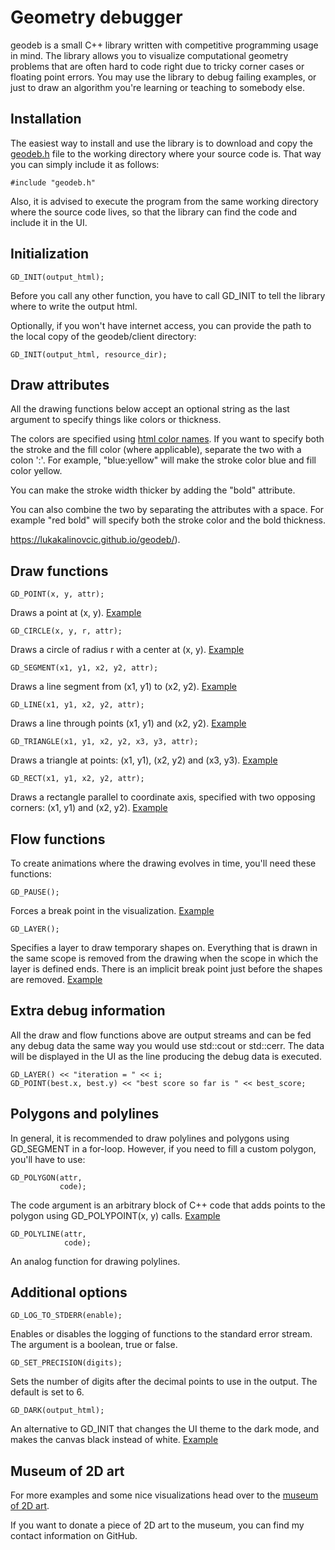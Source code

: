 Geometry debugger
=================

geodeb is a small C++ library written with competitive programming usage in mind. The library allows you to visualize computational geometry problems that are often hard to code right due to tricky corner cases or floating point errors. You may use the library to debug failing examples, or just to draw an algorithm you're learning or teaching to somebody else.

Installation
------------
The easiest way to install and use the library is to download and copy the [geodeb.h](https://raw.githubusercontent.com/lukakalinovcic/geodeb/master/lib/geodeb.h) file to the working directory where your source code is. That way you can simply include it as follows: 

    #include "geodeb.h"

Also, it is advised to execute the program from the same working directory where the source code lives, so that the library can find the code and include it in the UI.

Initialization
--------------

    GD_INIT(output_html);

Before you call any other function, you have to call GD_INIT to tell the library where to write the output html.

Optionally, if you won't have internet access, you can provide the path to the local copy of the geodeb/client directory:

    GD_INIT(output_html, resource_dir);

Draw attributes
---------------

All the drawing functions below accept an optional string as the last argument to specify things like colors or thickness.

The colors are specified using [html color names](https://www.w3schools.com/colors/colors_names.asp). If you want to specify both the stroke and the fill color (where applicable), separate the two with a colon ':'. For example, "blue:yellow" will make the stroke color blue and fill color yellow.

You can make the stroke width thicker by adding the "bold" attribute.

You can also combine the two by separating the attributes with a space. For example "red bold" will specify both the stroke color and the bold thickness.

https://lukakalinovcic.github.io/geodeb/).

Draw functions
--------------

    GD_POINT(x, y, attr);

Draws a point at (x, y). [Example](https://lukakalinovcic.github.io/geodeb/examples/point.html)

    GD_CIRCLE(x, y, r, attr);

Draws a circle of radius r with a center at (x, y). [Example](https://lukakalinovcic.github.io/geodeb/examples/circle.html)

    GD_SEGMENT(x1, y1, x2, y2, attr);

Draws a line segment from (x1, y1) to (x2, y2). [Example](https://lukakalinovcic.github.io/geodeb/examples/segment.html)

    GD_LINE(x1, y1, x2, y2, attr);

Draws a line through points (x1, y1) and (x2, y2). [Example](https://lukakalinovcic.github.io/geodeb/examples/line.html)

    GD_TRIANGLE(x1, y1, x2, y2, x3, y3, attr);

Draws a triangle at points: (x1, y1), (x2, y2) and (x3, y3). [Example](https://lukakalinovcic.github.io/geodeb/examples/triangle.html)

    GD_RECT(x1, y1, x2, y2, attr);

Draws a rectangle parallel to coordinate axis, specified with two opposing corners: (x1, y1) and (x2, y2). [Example](https://lukakalinovcic.github.io/geodeb/examples/rect.html)

Flow functions
--------------

To create animations where the drawing evolves in time, you'll need these functions:

    GD_PAUSE();

Forces a break point in the visualization. [Example](https://lukakalinovcic.github.io/geodeb/examples/pause.html)

    GD_LAYER();

Specifies a layer to draw temporary shapes on. Everything that is drawn in the same scope is removed from the drawing when the scope in which the layer is defined ends. There is an implicit break point just before the shapes are removed. [Example](https://lukakalinovcic.github.io/geodeb/examples/layer.html)

Extra debug information
-----------------------

All the draw and flow functions above are output streams and can be fed any debug data the same way you would use std::cout or std::cerr. The data will be displayed in the UI as the line producing the debug data is executed.

    GD_LAYER() << "iteration = " << i;
    GD_POINT(best.x, best.y) << "best score so far is " << best_score;

Polygons and polylines
----------------------

In general, it is recommended to draw polylines and polygons using GD_SEGMENT in a for-loop. However, if you need to fill a custom polygon, you'll have to use:

    GD_POLYGON(attr,
               code);

The code argument is an arbitrary block of C++ code that adds points to the polygon using GD_POLYPOINT(x, y) calls. [Example](https://lukakalinovcic.github.io/geodeb/examples/polygon.html)

    GD_POLYLINE(attr,
                code);

An analog function for drawing polylines.

Additional options
------------------

    GD_LOG_TO_STDERR(enable);

Enables or disables the logging of functions to the standard error stream. The argument is a boolean, true or false.

    GD_SET_PRECISION(digits);

Sets the number of digits after the decimal points to use in the output. The default is set to 6.

    GD_DARK(output_html);

An alternative to GD_INIT that changes the UI theme to the dark mode, and makes the canvas black instead of white. [Example](https://lukakalinovcic.github.io/geodeb/examples/dark.html)

Museum of 2D art
----------------

For more examples and some nice visualizations head over to the [museum of 2D art](https://lukakalinovcic.github.io/geodeb/).

If you want to donate a piece of 2D art to the museum, you can find my contact information on GitHub.